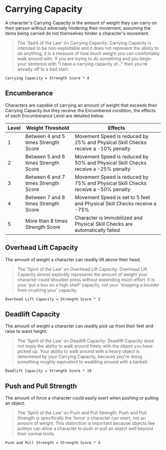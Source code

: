 # Carrying Capacity

A character's Carrying Capacity is the amount of weight they can carry on their person without adversely hindering their movement, assuming the items being carried do not themselves hinder a character's movement.

> The 'Spirit of the Law' on Carrying Capacity:
> Carrying Capacity is intended to be non-exploitable and it does not represent the ability to *do* anything, it is a measure of how much weight you can comfortably walk around with.
> If you are trying to *do* something and you begin your sentence with "I have a carrying capacity of..." then you're already off to a bad start.

    Carrying Capacity = Strength Score * 4

## Encumberance

Characters are capable of carrying an amount of weight that exceeds their Carrying Capacity but they receive the Encumbered condition, the effects of each Encumberance Level are detailed below.

| Level | Weight Threshold | Effects |
| --- | --- | --- |
| 1 | Between 4 and 5 times Strength Score | Movement Speed is reduced by 25% and Physical Skill Checks receive a -10% penalty |
| 2 | Between 5 and 6 times Strength Score | Movement Speed is reduced by 50% and Physical Skill Checks receive a -25% penalty |
| 3 | Between 6 and 7 times Strength Score | Movement Speed is reduced by 75% and Physical Skill Checks receive a -50% penalty |
| 4 | Between 7 and 8 times Strength Score | Movement Speed is set to 5 feet and Physical Skill Checks receive a -75% |
| 5 | More than 8 times Strength Score | Character is Immobilized and Physical Skill Checks are automatically failed |

## Overhead Lift Capacity

The amount of weight a character can readily lift above their head.

> The 'Spirit of the Law' on Overhead Lift Capacity:
> Overhead Lift Capacity almost explicitly represents the amount of weight your character could shoulder press without expending much effort.
> It is your 'put a box on a high shelf' capacity, not your 'stopping a boulder from crushing your' capacity.

    Overhead Lift Capacity = Strength Score * 2

## Deadlift Capacity

The amount of weight a character can readily pick up from their feet and raise to waist height.

> The 'Spirit of the Law' on Deadlift Capacity:
> Deadlift Capacity does not imply the ability to walk around freely with the object you have picked up.
> Your ability to walk around with a heavy object is determined by your Carrying Capacity, because you're doing something roughly equivalent to waddling around with a barbell.

    Deadlift Capacity = Strength Score * 10

## Push and Pull Strength

The amount of force a character could easily exert when pushing or pulling an object.

> The 'Spirit of the Law' on Push and Pull Strength:
> Push and Pull Strength is specifically the 'force' a character can exert, not an amount of weight.
> This distinction is important because objects like pulleys can allow a character to push or pull an object well beyond their normal limits.

    Push and Pull Strength = Strength Score * 4
